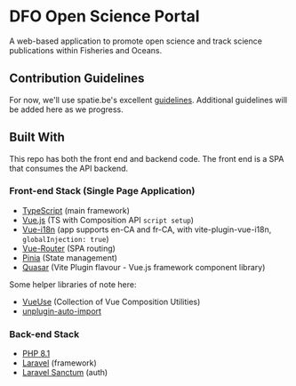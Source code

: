 # DFO Open Science Portal
A web-based application to promote open science and track science publications within Fisheries and Oceans.
## Contribution Guidelines
For now, we'll use spatie.be's excellent [guidelines](https://spatie.be/guidelines).
Additional guidelines will be added here as we progress.

## Built With
This repo has both the front end and backend code. The front end is a SPA that consumes the API backend.
### Front-end Stack (Single Page Application)
- [TypeScript](https://www.typescriptlang.org/) (main framework)
- [Vue.js](https://vuejs.org/) (TS with Composition API `script setup`)
- [Vue-i18n](https://vue-i18n.intlify.dev/) (app supports en-CA and fr-CA, with vite-plugin-vue-i18n, `globalInjection: true`)
- [Vue-Router](https://router.vuejs.org/) (SPA routing)
- [Pinia](https://pinia.vuejs.org/) (State management)
- [Quasar](https://quasar.dev/) (Vite Plugin flavour - Vue.js framework component library)

Some helper libraries of note here:
- [VueUse](https://vueuse.org/) (Collection of Vue Composition Utilities)
- [unplugin-auto-import](https://github.com/antfu/unplugin-auto-import)

### Back-end Stack
- [PHP 8.1](https://www.php.net/)
- [Laravel](https://laravel.com/) (framework)
- [Laravel Sanctum](https://laravel.com/docs/9.x/sanctum) (auth)

